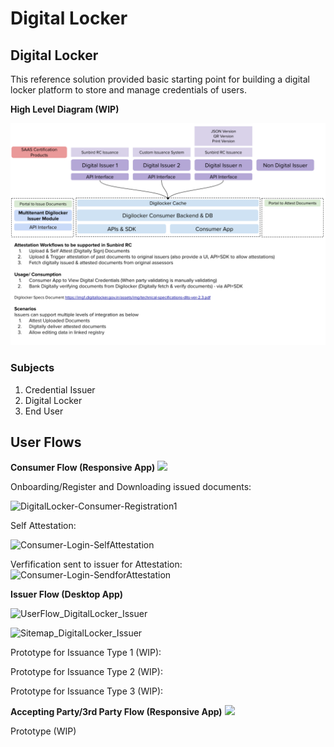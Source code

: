 # Digital Locker

## Digital Locker

This reference solution provided basic starting point for building a digital locker platform to store and manage credentials of users.

**High Level Diagram \(WIP\)**

![](../../.gitbook/assets/digilocker-registry-and-credentialing-with-sunbird-rc.png)

### Subjects

1. Credential Issuer
2. Digital Locker
3. End User

## User Flows

**Consumer Flow \(Responsive App\)** ![](https://user-images.githubusercontent.com/580711/133377693-32621a79-e73f-4ce0-b8cf-99349dc7db56.png)

Onboarding/Register and Downloading issued documents:

![DigitalLocker-Consumer-Registration1](https://user-images.githubusercontent.com/580711/133726620-b42e0e23-263e-4a5e-a6ee-0d6a76a75230.gif)

Self Attestation:

![Consumer-Login-SelfAttestation](https://user-images.githubusercontent.com/580711/133727605-70a90dd4-9810-44c3-9db8-577eee4f0212.gif)

Verfification sent to issuer for Attestation: ![Consumer-Login-SendforAttestation](https://user-images.githubusercontent.com/580711/133727859-90a4521b-d20f-4aa7-adde-79c34fdccb68.gif)

**Issuer Flow \(Desktop App\)**

![UserFlow\_DigitalLocker\_Issuer](https://user-images.githubusercontent.com/580711/133727996-31a280cd-c7e7-4788-a7ff-88f6edf6a97d.jpg)

![Sitemap\_DigitalLocker\_Issuer](https://user-images.githubusercontent.com/580711/133728136-201d3ee0-6030-41f9-a06b-53b0d71dec55.jpg)

Prototype for Issuance Type 1 \(WIP\):

Prototype for Issuance Type 2 \(WIP\):

Prototype for Issuance Type 3 \(WIP\):

**Accepting Party/3rd Party Flow \(Responsive App\)** ![](https://user-images.githubusercontent.com/580711/133377793-256214f0-5450-4359-8b44-100ca1414a4b.png)

Prototype \(WIP\)


